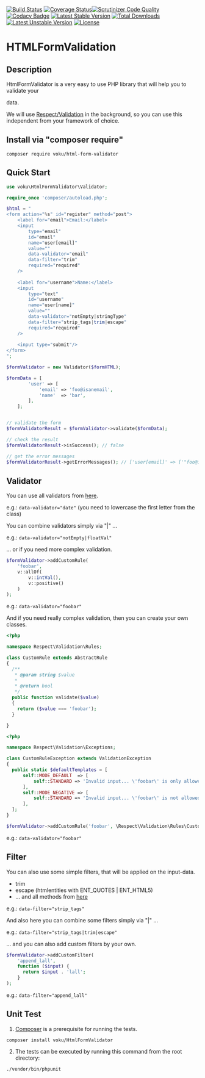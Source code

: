 [![Build Status](https://travis-ci.org/voku/HtmlFormValidator.svg?branch=master)](https://travis-ci.org/voku/HtmlFormValidator)
[![Coverage Status](https://coveralls.io/repos/github/voku/HtmlFormValidator/badge.svg?branch=master)](https://coveralls.io/github/voku/HtmlFormValidator?branch=master)[![Scrutinizer Code Quality](https://scrutinizer-ci.com/g/voku/HtmlFormValidator/badges/quality-score.png?b=master)](https://scrutinizer-ci.com/g/voku/HtmlFormValidator/?branch=master)
[![Codacy Badge](https://api.codacy.com/project/badge/Grade/7527a5ffd2b945d38c0b580bbe3dfd93)](https://www.codacy.com/app/voku/HtmlFormValidator?utm_source=github.com&amp;utm_medium=referral&amp;utm_content=voku/HtmlFormValidator&amp;utm_campaign=Badge_Grade)
[![Latest Stable Version](https://poser.pugx.org/voku/html-form-validator/v/stable)](https://packagist.org/packages/voku/html-form-validator) 
[![Total Downloads](https://poser.pugx.org/voku/html-form-validator/downloads)](https://packagist.org/packages/voku/html-form-validator) 
[![Latest Unstable Version](https://poser.pugx.org/voku/html-form-validator/v/unstable)](https://packagist.org/packages/voku/html-form-validator)
[![License](https://poser.pugx.org/voku/html-form-validator/license)](https://packagist.org/packages/voku/html-form-validator)

# HTMLFormValidation 

## Description

HtmlFormValidator is a very easy to use PHP library that will help you 
to validate your <form> data.

We will use [Respect/Validation](https://github.com/Respect/Validation) in the 
background, so you can use this independent from your framework of choice.


## Install via "composer require"

```shell
composer require voku/html-form-validator
```


## Quick Start

```php
use voku\HtmlFormValidator\Validator;

require_once 'composer/autoload.php';

$html = "
<form action="%s" id="register" method="post">
    <label for="email">Email:</label>
    <input
        type="email"
        id="email"
        name="user[email]"
        value=""
        data-validator="email"
        data-filter="trim"
        required="required"
    />
    
    <label for="username">Name:</label>
    <input
        type="text"
        id="username"
        name="user[name]"
        value=""
        data-validator="notEmpty|stringType"
        data-filter="strip_tags|trim|escape"
        required="required"
    />
    
    <input type="submit"/>
</form>
";

$formValidator = new Validator($formHTML);

$formData = [
        'user' => [
            'email' => 'foo@isanemail',
            'name'  => 'bar',
        ],
    ];


// validate the form
$formValidatorResult = $formValidator->validate($formData);

// check the result
$formValidatorResult->isSuccess(); // false

// get the error messages
$formValidatorResult->getErrorMessages(); // ['user[email]' => ['"foo@isanemail" must be valid email']]    
```

## Validator

You can use all validators from [here](https://github.com/Respect/Validation/blob/1.1/docs/VALIDATORS.md).

e.g.: ```data-validator="date"``` (you need to lowercase the first letter from the class)

You can combine validators simply via "|" ...

e.g.: ```data-validator="notEmpty|floatVal"```

... or if you need more complex validation. 

```php
$formValidator->addCustomRule(
    'foobar',
    v::allOf(
        v::intVal(),
        v::positive()
    )
);
```

e.g.: ```data-validator="foobar"```

And if you need really complex validation, then you can create your own classes.

```php
<?php

namespace Respect\Validation\Rules;

class CustomRule extends AbstractRule
{
  /**
   * @param string $value
   *
   * @return bool
   */
  public function validate($value)
  {
    return ($value === 'foobar');
  }

}
```

```php
<?php

namespace Respect\Validation\Exceptions;

class CustomRuleException extends ValidationException
{
  public static $defaultTemplates = [
      self::MODE_DEFAULT  => [
          self::STANDARD => 'Invalid input... \'foobar\' is only allowed here... ', // eg: must be string
      ],
      self::MODE_NEGATIVE => [
          self::STANDARD => 'Invalid input... \'foobar\' is not allowed here... ', // eg: must not be string
      ],
  ];
}
```

```php
$formValidator->addCustomRule('foobar', \Respect\Validation\Rules\CustomRule::class);
```

e.g.: ```data-validator="foobar"```


## Filter

You can also use some simple filters, that will be applied on the input-data.

- trim
- escape (htmlentities with ENT_QUOTES | ENT_HTML5)
- ... and all methods from [here](https://github.com/voku/portable-utf8/blob/master/README.md)

e.g.: ```data-filter="strip_tags"```

And also here you can combine some filters simply via "|" ...

e.g.: ```data-filter="strip_tags|trim|escape"```

... and you can also add custom filters by your own.

```php
$formValidator->addCustomFilter(
    'append_lall',
    function ($input) {
      return $input . 'lall';
    }
);
```

e.g.: ```data-filter="append_lall"```


## Unit Test

1) [Composer](https://getcomposer.org) is a prerequisite for running the tests.

```
composer install voku/HtmlFormValidator
```

2) The tests can be executed by running this command from the root directory:

```bash
./vendor/bin/phpunit
```
